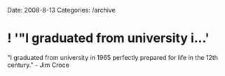 Date: 2008-8-13
Categories: /archive

# ! '"I graduated from university i...'

"I graduated from university in 1965 perfectly prepared for life in the 12th century." - Jim Croce

